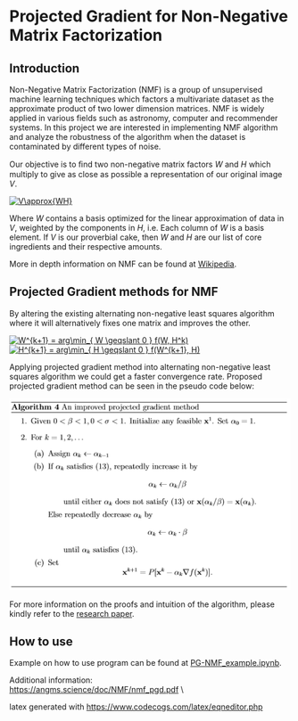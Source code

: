 # Projected Gradient for Non-Negative Matrix Factorization

## Introduction 

Non-Negative Matrix Factorization (NMF) is a group of unsupervised machine learning techniques which factors a multivariate dataset as the approximate product of two lower dimension matrices. NMF is widely applied in various fields such as astronomy, computer and recommender systems. In this project we are interested in implementing NMF algorithm and analyze the robustness of the algorithm when the dataset is contaminated by different types of noise.

Our objective is to ﬁnd two non-negative matrix factors _W_ and _H_ which multiply to give as close as possible a representation of our original image _V_.

<a href="https://www.codecogs.com/eqnedit.php?latex=V\approx{WH}" target="_blank"><img src="https://latex.codecogs.com/gif.latex?V\approx{WH}" title="V\approx{WH}" /></a> <br />

Where _W_ contains a basis optimized for the linear approximation of data in _V_, weighted by the components in _H_, i.e. Each column of _W_ is a basis element. If _V_ is our proverbial cake, then _W_ and _H_ are our list of core ingredients and their respective amounts. 

More in depth information on NMF can be found at [Wikipedia](https://en.wikipedia.org/wiki/Non-negative_matrix_factorization).

## Projected Gradient methods for NMF

By altering the existing alternating non-negative least squares algorithm where it will alternatively fixes one matrix and improves the other.

<a href="https://www.codecogs.com/eqnedit.php?latex=W^{k&plus;1}&space;=&space;arg\min_{&space;W&space;\geqslant&space;0&space;}&space;f(W,&space;H^k)" target="_blank"><img src="https://latex.codecogs.com/gif.latex?W^{k&plus;1}&space;=&space;arg\min_{&space;W&space;\geqslant&space;0&space;}&space;f(W,&space;H^k)" title="W^{k+1} = arg\min_{ W \geqslant 0 } f(W, H^k)" /></a> <br/>
<a href="https://www.codecogs.com/eqnedit.php?latex=H^{k&plus;1}&space;=&space;arg\min_{&space;H&space;\geqslant&space;0&space;}&space;f(W^{k&plus;1},&space;H)" target="_blank"><img src="https://latex.codecogs.com/gif.latex?H^{k&plus;1}&space;=&space;arg\min_{&space;H&space;\geqslant&space;0&space;}&space;f(W^{k&plus;1},&space;H)" title="H^{k+1} = arg\min_{ H \geqslant 0 } f(W^{k+1}, H)" /></a>

Applying projected gradient method into alternating non-negative least squares algorithm we could get a faster convergence rate. Proposed projected gradient method can be seen in the pseudo code below: 

![Figure1](https://github.com/MingSheng92/NMF/blob/master/pg_method.PNG)

For more information on the proofs and intuition of the algorithm, please kindly refer to the [research paper](https://www.csie.ntu.edu.tw/~cjlin/papers/pgradnmf.pdf).

## How to use

Example on how to use program can be found at [PG-NMF_example.ipynb](https://github.com/MingSheng92/NMF/blob/master/PG-NMF_example.ipynb).

Additional information: \
https://angms.science/doc/NMF/nmf_pgd.pdf \

latex generated with https://www.codecogs.com/latex/eqneditor.php
